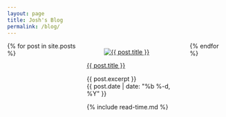 ```yaml
---
layout: page
title: Josh's Blog
permalink: /blog/
---
```


<div class="row columns is-multiline" id="blog-cards">
  {% for post in site.posts %}
    <div class="column is-one-third">
      <div class="card large">
        <a href="{{ post.url }}"><div class="card-image">
          <figure class="image is-16by9 mx-0">
            <img src="{% if post.featured_image %}{{ post.featured_image }}{% else %}/assets/img/default-blog-hero.gif{% endif %}" alt="{{ post.title }}">
          </figure>
        </div></a>
        <div class="card-content">
          <div class="media">
            <div class="media-content">
              <a href="{{ post.url }}"><p class="title is-4 no-padding">{{ post.title }}</p></a>
            </div>
          </div>
            <div class="content">
            {{ post.excerpt }}
            </div>
        </div>
        <footer class="card-footer">
          <time class="card-footer-item" datetime="{{ post.date | date: "%Y-%m-%d" }}">{{ post.date | date: "%b %-d, %Y" }}</time>
          <p class="card-footer-item">
            {% include read-time.md %}         
          </p>
        </footer>
      </div>
    </div>
    {% endfor %}
</div>